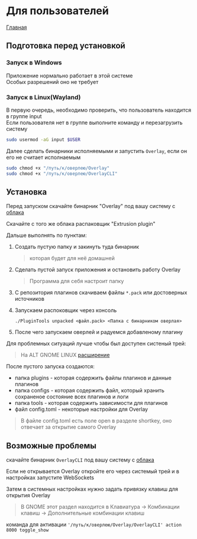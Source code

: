 # Для пользователей

[Главная](../README.md)

## Подготовка перед установкой

### Запуск в Windows

Приложение нормально работает в этой системе  
Особых разрешений оно не требует

### Запуск в Linux(Wayland)

В первую очередь, необходимо проверить, что пользователь находится в группе input  
Если пользователя нет в группе выполните команду и перезагрузить систему

```bash
sudo usermod -aG input $USER
```

Далее сделать бинарники исполняемыми и запустить `Overlay`, если он его не считает исполнаемым

```bash
sudo chmod +x "/путь/к/оверлею/Overlay"
sudo chmod +x "/путь/к/оверлею/OverlayCLI"
```

## Установка

Перед запуском скачайте бинарник "Overlay" под вашу систему с [облака](https://drive.google.com/drive/folders/1jkbPM_lJKnIv-bnrRmSW4jxCYETueIty?usp=sharing)

Скачайте с того же облака распаковщик "Extrusion plugin"

Дальше выполнять по пунктам:

1. Создать пустую папку и закинуть туда бинарник
   > которая будет для неё домашней
2. Сделать пустой запуск приложения и остановить работу Overlay
   > Программа для себя настроит папку
3. С репозитория плагинов скачиваем файлы `*.pack` или достоверных источников
4. Запускаем распоковщик через консоль

   ```./PluginTools unpacked <файл.pack> <Папка с бинарником оверлая>```

5. После чего запускаем оверлей и радуемся добавленому плагину

Для проблемных ситуаций лучше чтобы был доступен систеный трей:

> На ALT GNOME LINUX [расширение](https://extensions.gnome.org/extension/615/appindicator-support/)

После пустого запуска создаются:

- папка plugins - которая содержить файлы плагинов и данные плагинов
- папка configs - которая содержить файл, который хранить сохраненое состояние всех плагинов и логи
- папка tools - которая содержить зависимости для плагинов
- файл config.toml - некоторые настройки для Overlay

> В файле config.toml есть поле open в разделе shortkey, оно отвечает за открытие самого Overlay

## Возможные проблемы

скачайте бинарник `OverlayCLI` под вашу систему с [облака](https://drive.google.com/drive/folders/1jkbPM_lJKnIv-bnrRmSW4jxCYETueIty?usp=sharing)

Если не открывается Overlay откройте его через системый трей и в настройках запустите WebSockets

Затем в системных настройках нужно задать привязку клавиш для открытия Overlay
> В GNOME этот раздел находится в Клавиатура -> Комбинации клавиш -> Дополнительные комбинации клавиш

команда для активации `'/путь/к/оверлею/Overlay/OverlayCLI' action 8000 toggle_show`